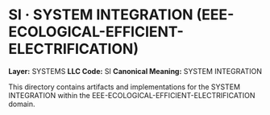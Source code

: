 # SI · SYSTEM INTEGRATION (EEE-ECOLOGICAL-EFFICIENT-ELECTRIFICATION)

**Layer:** SYSTEMS
**LLC Code:** SI
**Canonical Meaning:** SYSTEM INTEGRATION

This directory contains artifacts and implementations for the SYSTEM INTEGRATION within the EEE-ECOLOGICAL-EFFICIENT-ELECTRIFICATION domain.
